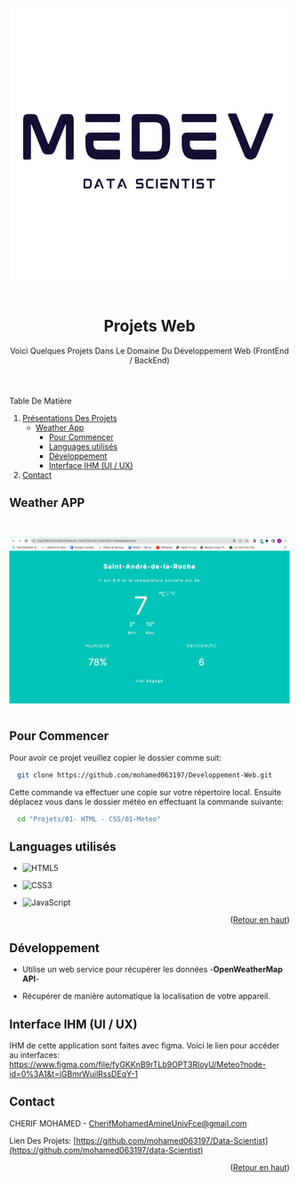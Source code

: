 <!-- command Kv for live  -->


<!-- PROJECT SHIELDS -->
<!--
*** I'm using markdown "reference style" links for readability.
*** Reference links are enclosed in brackets [ ] instead of parentheses ( ).
*** See the bottom of this document for the declaration of the reference variables
*** for contributors-url, forks-url, etc. This is an optional, concise syntax you may use.
*** https://www.markdownguide.org/basic-syntax/#reference-style-links
-->


<!-- -->
<!-- HEADER -->
<br>
<header align="center">
   <img align="center" src="Logo.png"><br/> <br/>
  <h1 align="center">Projets Web</h1>
  <p align="center">
    Voici Quelques Projets Dans Le Domaine Du Développement Web (FrontEnd / BackEnd)
</p>
  </p>
</header>



<!-- TABLE OF CONTENTS -->

  <summary>Table De Matière</summary>
  <ol>
    <li>
        <a href="#">Présentations Des Projets</a>
        <ul>
            <li>
                <a href="#"> Weather App </a>
                <ul>
                    <li><a href="#">Pour Commencer</a></li>
                    <li><a href="#">Languages utilisés</a></li>
                     <li><a href="#Developement">Développement</a></li>
                    <li><a href="#contact">Interface IHM (UI / UX)</a></li>
                </ul>
            </li>
      </ul>
    </li>
    <li><a href="#contact">Contact</a></li>
  </ol>


<!-- ABOUT THE PROJECT -->
## Weather APP
 <br><div align="center"><img align="center" src="meteo.png"></div><br>


## Pour Commencer
Pour avoir ce projet veuillez copier le dossier comme suit:

```sh
  git clone https://github.com/mohamed063197/Developpement-Web.git

  ```
Cette commande va effectuer une copie sur votre répertoire local. Ensuite déplacez vous dans le dossier météo en effectuant la commande suivante:

```sh
  cd "Projets/01- HTML - CSS/01-Meteo"

  ```

## Languages utilisés

- ![HTML5](https://img.shields.io/badge/html5-%23E34F26.svg?style=for-the-badge&logo=html5&logoColor=white)
  
- 	![CSS3](https://img.shields.io/badge/css3-%231572B6.svg?style=for-the-badge&logo=css3&logoColor=white)

- ![JavaScript](https://img.shields.io/badge/javascript-%23323330.svg?style=for-the-badge&logo=javascript&logoColor=%23F7DF1E)

<p align="right">(<a href="#readme-top">Retour en haut</a>)</p>

## Développement

- Utilise un web service pour récupérer les données -**OpenWeatherMap API**-
  
- Récupérer de manière automatique la localisation de votre appareil.

## Interface IHM (UI / UX)
IHM de cette application sont faites avec figma. Voici le lien pour accéder au interfaces:
https://www.figma.com/file/fyGKKnB9rTLb9OPT3RloyU/Meteo?node-id=0%3A1&t=iGBmrWuilRssDEqY-1



<!-- CONTACT -->
## Contact

CHERIF MOHAMED - CherifMohamedAmineUnivFce@gmail.com

Lien Des Projets: [https://github.com/mohamed063197/Data-Scientist](https://github.com/mohamed063197/data-Scientist)

<p align="right">(<a href="#readme-top">Retour en haut</a>)</p>



